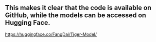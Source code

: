 ## This makes it clear that the code is available on GitHub, while the models can be accessed on Hugging Face.
https://huggingface.co/FangDai/Tiger-Model/
